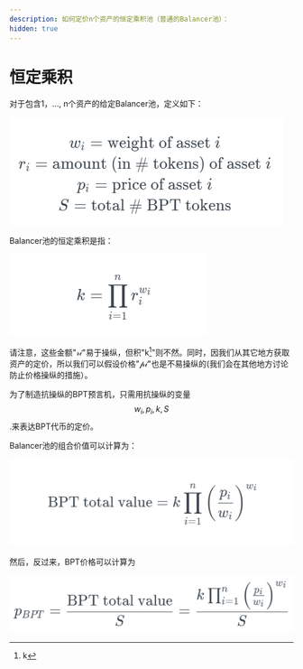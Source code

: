 ```yaml
---
description: 如何定价n个资产的恒定乘积池（普通的Balancer池）：
hidden: true
---
```


# 恒定乘积

对于包含1，..., n个资产的给定Balancer池，定义如下：

&#x20;                           ![](<../../../.gitbook/assets/image (6).png>)

Balancer池的恒定乘积是指：

&#x20;                         ![](<../../../.gitbook/assets/image (9).png>)

请注意，这些金额"𝓇𝒾"易于操纵，但积"k[^1]"则不然。同时，因我们从其它地方获取资产的定价，所以我们可以假设价格"𝓅𝒾"也是不易操纵的(我们会在其他地方讨论防止价格操纵的措施）。

为了制造抗操纵的BPT预言机，只需用抗操纵的变量 $$w_i, p_i, k, S$$.来表达BPT代币的定价。

Balancer池的组合价值可以计算为：

&#x20;                                ![](<../../../.gitbook/assets/image (1) (2).png>)

然后，反过来，BPT价格可以计算为

&#x20;                             ![](<../../../.gitbook/assets/image (3) (1).png>)             &#x20;

[^1]: k
